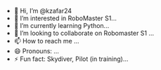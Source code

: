 - 👋 Hi, I’m @kzafar24
- 👀 I’m interested in RoboMaster S1...
- 🌱 I’m currently learning Python...
- 💞️ I’m looking to collaborate on Robomaster S1 ...
- 📫 How to reach me ...
- 😄 Pronouns: ...
- ⚡ Fun fact: Skydiver, Pilot (in training)...

<!---
kzafar24/kzafar24 is a ✨ special ✨ repository because its `README.md` (this file) appears on your GitHub profile.
You can click the Preview link to take a look at your changes.
--->
